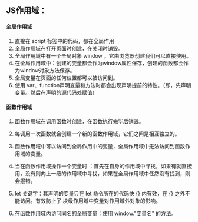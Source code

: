 ## JS作用域：

#### 全局作用域

1. 直接在 script 标签中的代码，都在全局作用
2. 全局作用域在打开页面时创建，在关闭时销毁。
3. 全局作用域中有一个全局对象 window 。它由浏览器创建我们可以直接使用。
4. 在全局作用域中：创建的变量都会作为window属性保存，创建的函数都会作为window对象方法保存。
5. 全局变量在页面的任何位置都可以被访问到。
6. 使用 var、function声明变量和方法时都会出现声明提前的特性。（即，先声明变量。然后在声明的源代码处赋值）

#### 函数作用域

1. 函数作用域在调用函数时创建，在函数执行完毕后销毁。

2. 每调用一次函数就会创建一个新的函数作用域，它们之间是相互独立的。

3. 函数作用域中可以访问到全局作用中的变量，全局作用域中无法访问到函数作用域的变量。

4. 当在函数作用域操作一个变量时 ：首先在自身的作用域中寻找，如果有就直接用，没有则向上一级的作用域中寻找，如果在全局作用域中任然没有找到，则会报错。

5. let 关键字：其声明的变量只在 let 命令所在的代码快 {} 内有效，在 {} 之外不能访问。有效防止了 块级作用域中变量对作用域外对象的影响。

6. 在函数作用域内访问同名的全局变量：使用 window."变量名" 的方法。

   
